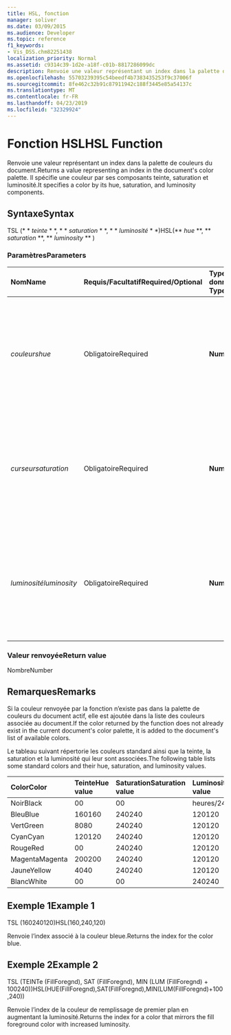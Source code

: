 ```yaml
---
title: HSL, fonction
manager: soliver
ms.date: 03/09/2015
ms.audience: Developer
ms.topic: reference
f1_keywords:
- Vis_DSS.chm82251438
localization_priority: Normal
ms.assetid: c9314c39-1d2e-a18f-c01b-8817286099dc
description: Renvoie une valeur représentant un index dans la palette de couleurs du document. Il spécifie une couleur par ses composants teinte, saturation et luminosité.
ms.openlocfilehash: 55703239395c54beedf4b7383435253f9c37006f
ms.sourcegitcommit: 8fe462c32b91c87911942c188f3445e85a54137c
ms.translationtype: MT
ms.contentlocale: fr-FR
ms.lasthandoff: 04/23/2019
ms.locfileid: "32329924"
---
```

# <a name="hsl-function"></a><span data-ttu-id="ec839-104">Fonction HSL</span><span class="sxs-lookup"><span data-stu-id="ec839-104">HSL Function</span></span>

<span data-ttu-id="ec839-105">Renvoie une valeur représentant un index dans la palette de couleurs du document.</span><span class="sxs-lookup"><span data-stu-id="ec839-105">Returns a value representing an index in the document's color palette.</span></span> <span data-ttu-id="ec839-106">Il spécifie une couleur par ses composants teinte, saturation et luminosité.</span><span class="sxs-lookup"><span data-stu-id="ec839-106">It specifies a color by its hue, saturation, and luminosity components.</span></span>
  
## <a name="syntax"></a><span data-ttu-id="ec839-107">Syntaxe</span><span class="sxs-lookup"><span data-stu-id="ec839-107">Syntax</span></span>

<span data-ttu-id="ec839-108">TSL (\* \* *teinte* \* \*, \* \* *saturation* \* \*, \* \* *luminosité* \* \*)</span><span class="sxs-lookup"><span data-stu-id="ec839-108">HSL(\*\* *hue* \*\*, \*\* *saturation* \*\*, \*\* *luminosity* \*\* )</span></span> 
  
### <a name="parameters"></a><span data-ttu-id="ec839-109">Paramètres</span><span class="sxs-lookup"><span data-stu-id="ec839-109">Parameters</span></span>

|<span data-ttu-id="ec839-110">**Nom**</span><span class="sxs-lookup"><span data-stu-id="ec839-110">**Name**</span></span>|<span data-ttu-id="ec839-111">**Requis/Facultatif**</span><span class="sxs-lookup"><span data-stu-id="ec839-111">**Required/Optional**</span></span>|<span data-ttu-id="ec839-112">**Type de données**</span><span class="sxs-lookup"><span data-stu-id="ec839-112">**Data Type**</span></span>|<span data-ttu-id="ec839-113">**Description**</span><span class="sxs-lookup"><span data-stu-id="ec839-113">**Description**</span></span>|
|:-----|:-----|:-----|:-----|
| <span data-ttu-id="ec839-114">_couleurs_</span><span class="sxs-lookup"><span data-stu-id="ec839-114">_hue_</span></span> <br/> |<span data-ttu-id="ec839-115">Obligatoire</span><span class="sxs-lookup"><span data-stu-id="ec839-115">Required</span></span>  <br/> |<span data-ttu-id="ec839-116">**Number**</span><span class="sxs-lookup"><span data-stu-id="ec839-116">**Number**</span></span> <br/> |<span data-ttu-id="ec839-117">Teinte de la couleur, exprimée par une valeur de 0 à 239 inclus, ou par une expression ayant cette valeur pour résultat.</span><span class="sxs-lookup"><span data-stu-id="ec839-117">The color's hue, expressed as a number in the range 0 to 239, inclusive, or an expression that evaluates to such a number.</span></span>  <br/> |
| <span data-ttu-id="ec839-118">_curseur_</span><span class="sxs-lookup"><span data-stu-id="ec839-118">_saturation_</span></span> <br/> |<span data-ttu-id="ec839-119">Obligatoire</span><span class="sxs-lookup"><span data-stu-id="ec839-119">Required</span></span>  <br/> |<span data-ttu-id="ec839-120">**Number**</span><span class="sxs-lookup"><span data-stu-id="ec839-120">**Number**</span></span> <br/> |<span data-ttu-id="ec839-121">Saturation de la couleur, exprimée par une valeur de 0 à 240 inclus, ou par une expression ayant cette valeur pour résultat.</span><span class="sxs-lookup"><span data-stu-id="ec839-121">The color's saturation, expressed as a number in the range 0 to 240, inclusive, or an expression that evaluates to such a number.</span></span>  <br/> |
| <span data-ttu-id="ec839-122">_luminosité_</span><span class="sxs-lookup"><span data-stu-id="ec839-122">_luminosity_</span></span> <br/> |<span data-ttu-id="ec839-123">Obligatoire</span><span class="sxs-lookup"><span data-stu-id="ec839-123">Required</span></span>  <br/> |<span data-ttu-id="ec839-124">**Number**</span><span class="sxs-lookup"><span data-stu-id="ec839-124">**Number**</span></span> <br/> | <span data-ttu-id="ec839-125">Luminosité de la couleur, exprimée par une valeur de 0 à 240 inclus, ou par une expression ayant cette valeur pour résultat.</span><span class="sxs-lookup"><span data-stu-id="ec839-125">The color's luminosity, expressed as a number in the range 0 to 240, inclusive, or an expression that evaluates to such a number.</span></span>  <br/> |
   
### <a name="return-value"></a><span data-ttu-id="ec839-126">Valeur renvoyée</span><span class="sxs-lookup"><span data-stu-id="ec839-126">Return value</span></span>

<span data-ttu-id="ec839-127">Nombre</span><span class="sxs-lookup"><span data-stu-id="ec839-127">Number</span></span>
  
## <a name="remarks"></a><span data-ttu-id="ec839-128">Remarques</span><span class="sxs-lookup"><span data-stu-id="ec839-128">Remarks</span></span>

<span data-ttu-id="ec839-129">Si la couleur renvoyée par la fonction n’existe pas dans la palette de couleurs du document actif, elle est ajoutée dans la liste des couleurs associée au document.</span><span class="sxs-lookup"><span data-stu-id="ec839-129">If the color returned by the function does not already exist in the current document's color palette, it is added to the document's list of available colors.</span></span> 
  
<span data-ttu-id="ec839-130">Le tableau suivant répertorie les couleurs standard ainsi que la teinte, la saturation et la luminosité qui leur sont associées.</span><span class="sxs-lookup"><span data-stu-id="ec839-130">The following table lists some standard colors and their hue, saturation, and luminosity values.</span></span> 
  
|<span data-ttu-id="ec839-131">**Color**</span><span class="sxs-lookup"><span data-stu-id="ec839-131">**Color**</span></span>|<span data-ttu-id="ec839-132">**Teinte**</span><span class="sxs-lookup"><span data-stu-id="ec839-132">**Hue value**</span></span>|<span data-ttu-id="ec839-133">**Saturation**</span><span class="sxs-lookup"><span data-stu-id="ec839-133">**Saturation value**</span></span>|<span data-ttu-id="ec839-134">**Luminosité**</span><span class="sxs-lookup"><span data-stu-id="ec839-134">**Luminosity value**</span></span>|
|:-----|:-----|:-----|:-----|
|<span data-ttu-id="ec839-135">Noir</span><span class="sxs-lookup"><span data-stu-id="ec839-135">Black</span></span>  <br/> |<span data-ttu-id="ec839-136">0</span><span class="sxs-lookup"><span data-stu-id="ec839-136">0</span></span>  <br/> |<span data-ttu-id="ec839-137">0</span><span class="sxs-lookup"><span data-stu-id="ec839-137">0</span></span>  <br/> |<span data-ttu-id="ec839-138">heures/24</span><span class="sxs-lookup"><span data-stu-id="ec839-138">24</span></span>  <br/> |
|<span data-ttu-id="ec839-139">Bleu</span><span class="sxs-lookup"><span data-stu-id="ec839-139">Blue</span></span>  <br/> |<span data-ttu-id="ec839-140">160</span><span class="sxs-lookup"><span data-stu-id="ec839-140">160</span></span>  <br/> |<span data-ttu-id="ec839-141">240</span><span class="sxs-lookup"><span data-stu-id="ec839-141">240</span></span>  <br/> |<span data-ttu-id="ec839-142">120</span><span class="sxs-lookup"><span data-stu-id="ec839-142">120</span></span>  <br/> |
|<span data-ttu-id="ec839-143">Vert</span><span class="sxs-lookup"><span data-stu-id="ec839-143">Green</span></span>  <br/> |<span data-ttu-id="ec839-144">80</span><span class="sxs-lookup"><span data-stu-id="ec839-144">80</span></span>  <br/> |<span data-ttu-id="ec839-145">240</span><span class="sxs-lookup"><span data-stu-id="ec839-145">240</span></span>  <br/> |<span data-ttu-id="ec839-146">120</span><span class="sxs-lookup"><span data-stu-id="ec839-146">120</span></span>  <br/> |
|<span data-ttu-id="ec839-147">Cyan</span><span class="sxs-lookup"><span data-stu-id="ec839-147">Cyan</span></span>  <br/> |<span data-ttu-id="ec839-148">120</span><span class="sxs-lookup"><span data-stu-id="ec839-148">120</span></span>  <br/> |<span data-ttu-id="ec839-149">240</span><span class="sxs-lookup"><span data-stu-id="ec839-149">240</span></span>  <br/> |<span data-ttu-id="ec839-150">120</span><span class="sxs-lookup"><span data-stu-id="ec839-150">120</span></span>  <br/> |
|<span data-ttu-id="ec839-151">Rouge</span><span class="sxs-lookup"><span data-stu-id="ec839-151">Red</span></span>  <br/> |<span data-ttu-id="ec839-152">0</span><span class="sxs-lookup"><span data-stu-id="ec839-152">0</span></span>  <br/> |<span data-ttu-id="ec839-153">240</span><span class="sxs-lookup"><span data-stu-id="ec839-153">240</span></span>  <br/> |<span data-ttu-id="ec839-154">120</span><span class="sxs-lookup"><span data-stu-id="ec839-154">120</span></span>  <br/> |
|<span data-ttu-id="ec839-155">Magenta</span><span class="sxs-lookup"><span data-stu-id="ec839-155">Magenta</span></span>  <br/> |<span data-ttu-id="ec839-156">200</span><span class="sxs-lookup"><span data-stu-id="ec839-156">200</span></span>  <br/> |<span data-ttu-id="ec839-157">240</span><span class="sxs-lookup"><span data-stu-id="ec839-157">240</span></span>  <br/> |<span data-ttu-id="ec839-158">120</span><span class="sxs-lookup"><span data-stu-id="ec839-158">120</span></span>  <br/> |
|<span data-ttu-id="ec839-159">Jaune</span><span class="sxs-lookup"><span data-stu-id="ec839-159">Yellow</span></span>  <br/> |<span data-ttu-id="ec839-160">40</span><span class="sxs-lookup"><span data-stu-id="ec839-160">40</span></span>  <br/> |<span data-ttu-id="ec839-161">240</span><span class="sxs-lookup"><span data-stu-id="ec839-161">240</span></span>  <br/> |<span data-ttu-id="ec839-162">120</span><span class="sxs-lookup"><span data-stu-id="ec839-162">120</span></span>  <br/> |
|<span data-ttu-id="ec839-163">Blanc</span><span class="sxs-lookup"><span data-stu-id="ec839-163">White</span></span>  <br/> |<span data-ttu-id="ec839-164">0</span><span class="sxs-lookup"><span data-stu-id="ec839-164">0</span></span>  <br/> |<span data-ttu-id="ec839-165">0</span><span class="sxs-lookup"><span data-stu-id="ec839-165">0</span></span>  <br/> |<span data-ttu-id="ec839-166">240</span><span class="sxs-lookup"><span data-stu-id="ec839-166">240</span></span>  <br/> |
   
## <a name="example-1"></a><span data-ttu-id="ec839-167">Exemple 1</span><span class="sxs-lookup"><span data-stu-id="ec839-167">Example 1</span></span>

<span data-ttu-id="ec839-168">TSL (160240120)</span><span class="sxs-lookup"><span data-stu-id="ec839-168">HSL(160,240,120)</span></span>
  
<span data-ttu-id="ec839-169">Renvoie l’index associé à la couleur bleue.</span><span class="sxs-lookup"><span data-stu-id="ec839-169">Returns the index for the color blue.</span></span>
  
## <a name="example-2"></a><span data-ttu-id="ec839-170">Exemple 2</span><span class="sxs-lookup"><span data-stu-id="ec839-170">Example 2</span></span>

<span data-ttu-id="ec839-171">TSL (TEINTe (FillForegnd), SAT (FillForegnd), MIN (LUM (FillForegnd) + 100240))</span><span class="sxs-lookup"><span data-stu-id="ec839-171">HSL(HUE(FillForegnd),SAT(FillForegnd),MIN(LUM(FillForegnd)+100,240))</span></span>
  
<span data-ttu-id="ec839-172">Renvoie l’index de la couleur de remplissage de premier plan en augmentant la luminosité.</span><span class="sxs-lookup"><span data-stu-id="ec839-172">Returns the index for a color that mirrors the fill foreground color with increased luminosity.</span></span>
  

